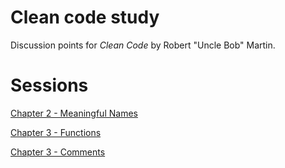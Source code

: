 # Clean code study
Discussion points for _Clean Code_ by Robert "Uncle Bob" Martin.

# Sessions

[Chapter 2 - Meaningful Names](Chapter-2.md)

[Chapter 3 - Functions](Chapter-3.md)

[Chapter 3 - Comments](Chapter-4.md)
